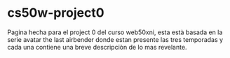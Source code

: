 # cs50w-project0
Pagina hecha para el project 0 del curso web50xni, esta està basada en la serie 
avatar the last airbender donde estan presente las tres temporadas y cada una
contiene una breve descripciòn de lo mas revelante.
